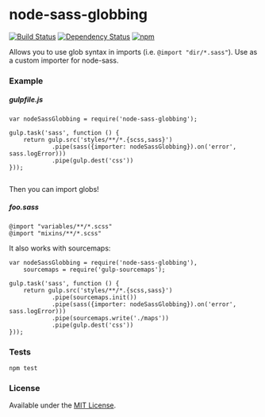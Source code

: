 # node-sass-globbing

[![Build Status](https://travis-ci.org/nicobot/node-sass-globbing.svg?branch=master)](https://travis-ci.org/nicobot/node-sass-globbing)
[![Dependency Status](https://david-dm.org/nicobot/node-sass-globbing.svg)](https://david-dm.org/nicobot/node-sass-globbing)
[![npm](https://img.shields.io/npm/v/npm.svg)](https://www.npmjs.com/package/node-sass-globbing)

Allows you to use glob syntax in imports (i.e. `@import "dir/*.sass"`). Use as a custom importer for node-sass.

### Example

##### gulpfile.js
````
var nodeSassGlobbing = require('node-sass-globbing');

gulp.task('sass', function () {
	return gulp.src('styles/**/*.{scss,sass}')
			.pipe(sass({importer: nodeSassGlobbing}).on('error', sass.logError)))
			.pipe(gulp.dest('css'))			
}));
	
````

Then you can import globs!

##### foo.sass
````
@import "variables/**/*.scss"
@import "mixins/**/*.scss"
````

It also works with sourcemaps:
````
var nodeSassGlobbing = require('node-sass-globbing'),
	sourcemaps = require('gulp-sourcemaps');

gulp.task('sass', function () {
	return gulp.src('styles/**/*.{scss,sass}')
			.pipe(sourcemaps.init())
			.pipe(sass({importer: nodeSassGlobbing}).on('error', sass.logError)))
			.pipe(sourcemaps.write('./maps'))
			.pipe(gulp.dest('css'))			
}));

````


### Tests

````
npm test
````

### License
Available under the [MIT License](LICENSE.md).

